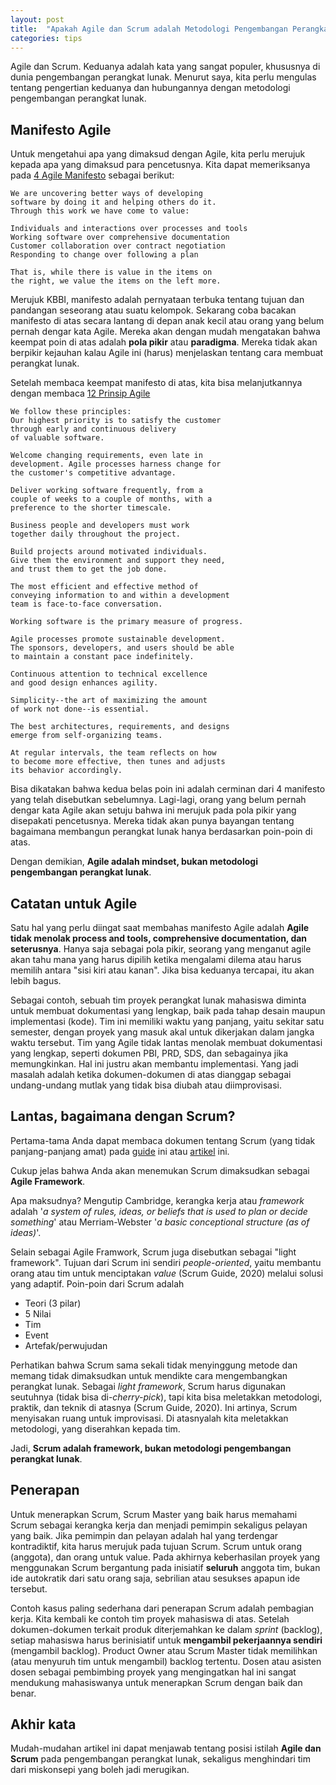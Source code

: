 ```yaml
---
layout: post
title:  "Apakah Agile dan Scrum adalah Metodologi Pengembangan Perangkat Lunak?"
categories: tips
---
```

Agile dan Scrum. Keduanya adalah kata yang sangat populer, khususnya di dunia pengembangan perangkat lunak. Menurut saya, kita perlu mengulas tentang 
pengertian keduanya dan hubungannya dengan metodologi pengembangan perangkat lunak.

## Manifesto Agile

Untuk mengetahui apa yang dimaksud dengan Agile, kita perlu merujuk kepada apa yang dimaksud para pencetusnya. Kita dapat memeriksanya pada 
[4 Agile Manifesto](https://agilemanifesto.org/) sebagai berikut:

```
We are uncovering better ways of developing
software by doing it and helping others do it.
Through this work we have come to value:

Individuals and interactions over processes and tools
Working software over comprehensive documentation
Customer collaboration over contract negotiation
Responding to change over following a plan

That is, while there is value in the items on
the right, we value the items on the left more.
```

Merujuk KBBI, manifesto adalah pernyataan terbuka tentang tujuan dan pandangan seseorang atau suatu kelompok. Sekarang coba bacakan manifesto di atas
secara lantang di depan anak kecil atau orang yang belum pernah dengar kata Agile. Mereka akan dengan mudah mengatakan bahwa keempat poin di atas
adalah **pola pikir** atau **paradigma**. Mereka tidak akan berpikir kejauhan kalau Agile ini (harus) menjelaskan tentang cara membuat perangkat lunak.

Setelah membaca keempat manifesto di atas, kita bisa melanjutkannya dengan membaca [12 Prinsip Agile](https://agilemanifesto.org/principles.html)

```
We follow these principles:
Our highest priority is to satisfy the customer
through early and continuous delivery
of valuable software.

Welcome changing requirements, even late in
development. Agile processes harness change for
the customer's competitive advantage.

Deliver working software frequently, from a
couple of weeks to a couple of months, with a
preference to the shorter timescale.

Business people and developers must work
together daily throughout the project.

Build projects around motivated individuals.
Give them the environment and support they need,
and trust them to get the job done.

The most efficient and effective method of
conveying information to and within a development
team is face-to-face conversation.

Working software is the primary measure of progress.

Agile processes promote sustainable development.
The sponsors, developers, and users should be able
to maintain a constant pace indefinitely.

Continuous attention to technical excellence
and good design enhances agility.

Simplicity--the art of maximizing the amount
of work not done--is essential.

The best architectures, requirements, and designs
emerge from self-organizing teams.

At regular intervals, the team reflects on how
to become more effective, then tunes and adjusts
its behavior accordingly.
```

Bisa dikatakan bahwa kedua belas poin ini adalah cerminan dari 4 manifesto yang telah disebutkan sebelumnya. 
Lagi-lagi, orang yang belum pernah dengar kata Agile akan setuju bahwa ini merujuk pada pola pikir yang disepakati pencetusnya.
Mereka tidak akan punya bayangan tentang bagaimana membangun perangkat lunak hanya berdasarkan poin-poin di atas.

Dengan demikian, **Agile adalah mindset, bukan metodologi pengembangan perangkat lunak**.

## Catatan untuk Agile

Satu hal yang perlu diingat saat membahas manifesto Agile adalah **Agile tidak menolak process and tools, comprehensive documentation, dan seterusnya**.
Hanya saja sebagai pola pikir, seorang yang menganut agile akan tahu mana yang harus dipilih ketika mengalami dilema atau harus memilih antara "sisi kiri atau kanan".
Jika bisa keduanya tercapai, itu akan lebih bagus.

Sebagai contoh, sebuah tim proyek perangkat lunak mahasiswa diminta untuk membuat dokumentasi yang lengkap, baik pada tahap desain maupun implementasi (kode).
Tim ini memiliki waktu yang panjang, yaitu sekitar satu semester, dengan proyek yang masuk akal untuk dikerjakan dalam jangka waktu tersebut.
Tim yang Agile tidak lantas menolak membuat dokumentasi yang lengkap, seperti dokumen PBI, PRD, SDS, dan sebagainya jika memungkinkan.
Hal ini justru akan membantu implementasi. Yang jadi masalah adalah ketika dokumen-dokumen di atas dianggap sebagai undang-undang mutlak yang tidak bisa diubah
atau diimprovisasi.

## Lantas, bagaimana dengan Scrum?

Pertama-tama Anda dapat membaca dokumen tentang Scrum (yang tidak panjang-panjang amat) pada [guide](https://scrumguides.org/scrum-guide.html) ini atau 
[artikel](https://www.scrum.org/learning-series/what-is-scrum) ini.

Cukup jelas bahwa Anda akan menemukan Scrum dimaksudkan sebagai **Agile Framework**.

Apa maksudnya? Mengutip Cambridge, kerangka kerja atau 
_framework_ adalah '_a system of rules, ideas, or beliefs that is used to plan or decide something_' 
atau Merriam-Webster '_a basic conceptional structure (as of ideas)_'.

Selain sebagai Agile Framwork, Scrum juga disebutkan sebagai "light framework". Tujuan dari Scrum ini sendiri _people-oriented_,
yaitu membantu orang atau tim untuk menciptakan _value_ (Scrum Guide, 2020) melalui solusi yang adaptif. Poin-poin dari Scrum adalah

- Teori (3 pilar)
- 5 Nilai
- Tim
- Event
- Artefak/perwujudan

Perhatikan bahwa Scrum sama sekali tidak menyinggung metode dan memang tidak dimaksudkan untuk mendikte cara mengembangkan perangkat lunak.
Sebagai _light framework_, Scrum harus digunakan seutuhnya (tidak bisa di-_cherry-pick_), tapi kita bisa meletakkan metodologi, praktik, dan teknik di atasnya
(Scrum Guide, 2020). Ini artinya, Scrum menyisakan ruang untuk improvisasi. Di atasnyalah kita meletakkan metodologi, yang diserahkan kepada tim.

Jadi, **Scrum adalah framework, bukan metodologi pengembangan perangkat lunak**.

## Penerapan

Untuk menerapkan Scrum, Scrum Master yang baik harus memahami Scrum sebagai kerangka kerja dan menjadi pemimpin sekaligus pelayan yang baik.
Jika pemimpin dan pelayan adalah hal yang terdengar kontradiktif, kita harus merujuk pada tujuan Scrum. Scrum untuk orang (anggota), dan orang untuk value.
Pada akhirnya keberhasilan proyek yang menggunakan Scrum bergantung pada inisiatif **seluruh** anggota tim, bukan ide autokratik dari satu orang saja,
sebrilian atau sesukses apapun ide tersebut.

Contoh kasus paling sederhana dari penerapan Scrum adalah pembagian kerja. Kita kembali ke contoh tim proyek mahasiswa di atas. Setelah dokumen-dokumen
terkait produk diterjemahkan ke dalam _sprint_ (backlog), setiap mahasiswa harus berinisiatif untuk **mengambil pekerjaannya sendiri** (mengambil backlog).
Product Owner atau Scrum Master tidak memilihkan (atau menyuruh tim untuk mengambil) backlog tertentu. Dosen atau asisten dosen sebagai pembimbing
proyek yang mengingatkan hal ini sangat mendukung mahasiswanya untuk menerapkan Scrum dengan baik dan benar.

## Akhir kata

Mudah-mudahan artikel ini dapat menjawab tentang posisi istilah **Agile dan Scrum** pada pengembangan perangkat lunak, sekaligus menghindari
tim dari miskonsepi yang boleh jadi merugikan.
